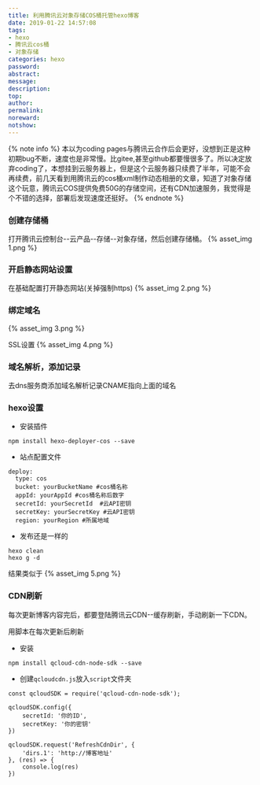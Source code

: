 ```yaml
---
title: 利用腾讯云对象存储COS桶托管hexo博客
date: 2019-01-22 14:57:08
tags:
- hexo
- 腾讯云cos桶
- 对象存储
categories: hexo
password:
abstract:
message:
description:
top:
author:
permalink:
noreward:
notshow:
---
```


{% note info %}
本以为coding pages与腾讯云合作后会更好，没想到正是这种初期bug不断，速度也是非常慢。比gitee,甚至github都要慢很多了。所以决定放弃coding了，本想挂到云服务器上，但是这个云服务器只续费了半年，可能不会再续费，前几天看到用腾讯云的cos桶xml制作动态相册的文章，知道了对象存储这个玩意，腾讯云COS提供免费50G的存储空间，还有CDN加速服务，我觉得是个不错的选择，部署后发现速度还挺好。
{% endnote %}

<!--more-->
### 创建存储桶

打开腾讯云控制台--云产品--存储--对象存储，然后创建存储桶。
{% asset_img 1.png %}

### 开启静态网站设置

在基础配置打开静态网站(关掉强制https)
{% asset_img 2.png %}

### 绑定域名

{% asset_img 3.png %}

SSL设置
{% asset_img 4.png %}

### 域名解析，添加记录

去dns服务商添加域名解析记录CNAME指向上面的域名

### hexo设置

- 安装插件
```
npm install hexo-deployer-cos --save
```
- 站点配置文件
```
deploy:
  type: cos
  bucket: yourBucketName #cos桶名称
  appId: yourAppId #cos桶名称后数字
  secretId: yourSecretId  #云API密钥
  secretKey: yourSecretKey #云API密钥
  region: yourRegion #所属地域
```
- 发布还是一样的
```
hexo clean
hexo g -d
```
结果类似于
{% asset_img 5.png %}

### CDN刷新

每次更新博客内容完后，都要登陆腾讯云CDN--缓存刷新，手动刷新一下CDN。

用脚本在每次更新后刷新

- 安装
```
npm install qcloud-cdn-node-sdk --save
```

- 创建`qcloudcdn.js`放入`script`文件夹

```
const qcloudSDK = require('qcloud-cdn-node-sdk');

qcloudSDK.config({
    secretId: '你的ID',
    secretKey: '你的密钥'
})

qcloudSDK.request('RefreshCdnDir', {
	'dirs.1': 'http://博客地址' 
}, (res) => {
    console.log(res)
})
```